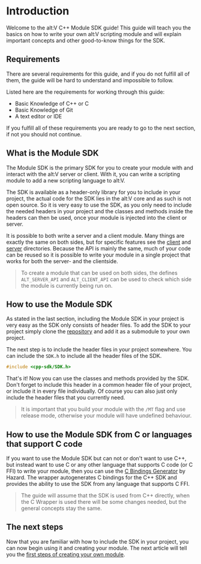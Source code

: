 # Introduction

Welcome to the alt:V C++ Module SDK guide! This guide will teach you the basics on how to write your own alt:V scripting module and will explain important concepts and other good-to-know things for the SDK.

## Requirements

There are several requirements for this guide, and if you do not fulfill all of them, the guide will be hard to understand and impossible to follow.

Listed here are the requirements for working through this guide:

- Basic Knowledge of C++ or C
- Basic Knowledge of Git
- A text editor or IDE

If you fulfill all of these requirements you are ready to go to the next section, if not you should not continue.

## What is the Module SDK

The Module SDK is the primary SDK for you to create your module with and interact with the alt:V server or client.
With it, you can write a scripting module to add a new scripting language to alt:V.

The SDK is available as a header-only library for you to include in your project, the actual code for the SDK lies in the alt:V core and as such is not open source.
So it is very easy to use the SDK, as you only need to include the needed headers in your project and the classes and methods inside the headers can then be used,
once your module is injected into the client or server.

It is possible to both write a server and a client module. Many things are exactly the same on both sides, but for specific features see the [client](client/index.md) and [server](server/index.md)
directories.
Because the API is mainly the same, much of your code can be reused so it is possible to write your module in a single project that works for both the server- and the clientside.

> To create a module that can be used on both sides, the defines `ALT_SERVER_API` and `ALT_CLIENT_API` can be used to check which side the module is currently being run on.

## How to use the Module SDK

As stated in the last section, including the Module SDK in your project is very easy as the SDK only consists of header files.
To add the SDK to your project simply clone the [repository](https://github.com/altmp/cpp-sdk) and add it as a submodule to your own project.

The next step is to include the header files in your project somewhere. You can include the `SDK.h` to include all the header files of the SDK.
```c++
#include <cpp-sdk/SDK.h>
```

That's it! Now you can use the classes and methods provided by the SDK. Don't forget to include this header in a common header file of your project,
or include it in every file individually.
Of course you can also just only include the header files that you currently need.

> It is important that you build your module with the `/MT` flag and use release mode,
> otherwise your module will have undefined behaviour.

## How to use the Module SDK from C or languages that support C code

If you want to use the Module SDK but can not or don't want to use C++, but instead want to use C or any other language that supports C code (or C FFI) to write your module,
then you can use the [C Bindings Generator](https://github.com/7Hazard/altv-capi) by Hazard.
The wrapper autogenerates C bindings for the C++ SDK and provides the ability to use the SDK from any language that supports C FFI.

> The guide will assume that the SDK is used from C++ directly, when the C Wrapper is used there will be some changes needed, but the general concepts stay the same.

## The next steps

Now that you are familiar with how to include the SDK in your project, you can now begin using it and creating your module.
The next article will tell you the [first steps of creating your own module](first-steps.md).
